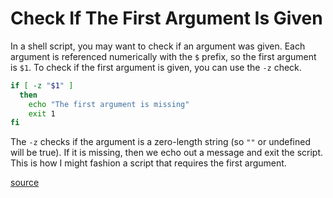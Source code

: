 # Check If The First Argument Is Given

In a shell script, you may want to check if an argument was given. Each argument is referenced numerically with the `$` prefix, so the first argument is `$1`. To check if the first argument is given, you can use the `-z` check.

```bash
if [ -z "$1" ]
  then
    echo "The first argument is missing"
    exit 1
fi
```

The `-z` checks if the argument is a zero-length string (so `""` or undefined will be true). If it is missing, then we echo out a message and exit the script. This is how I might fashion a script that requires the first argument.

[source](https://stackoverflow.com/questions/6482377/check-existence-of-input-argument-in-a-bash-shell-script)
